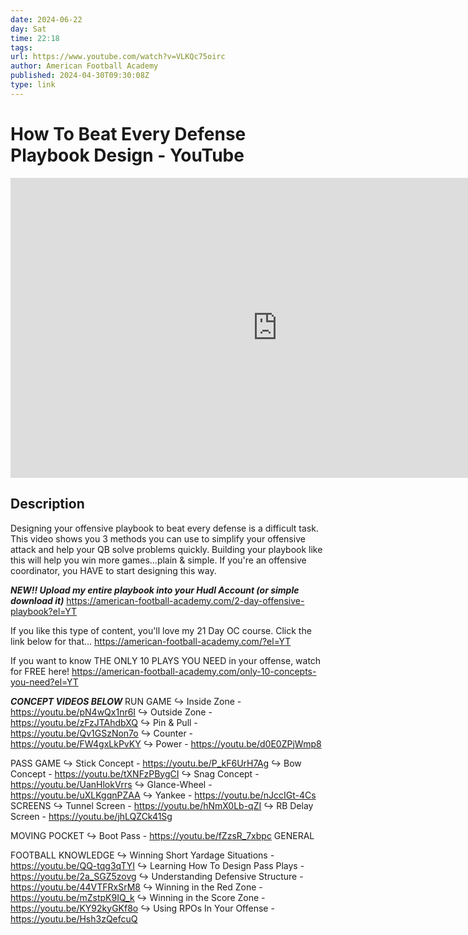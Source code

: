 ```yaml
---
date: 2024-06-22
day: Sat
time: 22:18
tags:
url: https://www.youtube.com/watch?v=VLKQc75oirc
author: American Football Academy
published: 2024-04-30T09:30:08Z
type: link
---
```

# How To Beat Every Defense Playbook Design - YouTube

<iframe width="854" height="480" src="https://www.youtube.com/embed/VLKQc75oirc" frameborder="0" allowfullscreen></iframe>

## Description
Designing your offensive playbook to beat every defense is a difficult task. This video shows you 3 methods you can use to simplify your offensive attack and help your QB solve problems quickly. Building your playbook like this will help you win more games...plain & simple. If you're an offensive coordinator, you HAVE to start designing this way.

***NEW!! Upload my entire playbook into your Hudl Account (or simple download it)***
https://american-football-academy.com/2-day-offensive-playbook?el=YT

If you like this type of content, you'll love my 21 Day OC course. Click the link below for that...
https://american-football-academy.com/?el=YT

If you want to know THE ONLY 10 PLAYS YOU NEED in your offense, watch for FREE here!
https://american-football-academy.com/only-10-concepts-you-need?el=YT

***CONCEPT VIDEOS BELOW*** 
RUN GAME 
↪ Inside Zone - https://youtu.be/pN4wQx1nr6I 
↪ Outside Zone - https://youtu.be/zFzJTAhdbXQ 
↪ Pin & Pull - https://youtu.be/Qv1GSzNon7o 
↪ Counter - https://youtu.be/FW4gxLkPvKY 
↪ Power - https://youtu.be/d0E0ZPjWmp8 

PASS GAME 
↪ Stick Concept - https://youtu.be/P_kF6UrH7Ag 
↪ Bow Concept - https://youtu.be/tXNFzPBygCI 
↪ Snag Concept - https://youtu.be/UanHlokVrrs 
↪ Glance-Wheel - https://youtu.be/uXLKgqnPZAA 
↪ Yankee - https://youtu.be/nJccIGt-4Cs SCREENS 
↪ Tunnel Screen - https://youtu.be/hNmX0Lb-qZI 
↪ RB Delay Screen - https://youtu.be/jhLQZCk41Sg 

MOVING POCKET 
↪ Boot Pass - https://youtu.be/fZzsR_7xbpc GENERAL 

FOOTBALL KNOWLEDGE 
↪ Winning Short Yardage Situations - https://youtu.be/QQ-tqg3qTYI 
↪ Learning How To Design Pass Plays - https://youtu.be/2a_SGZ5zovg 
↪ Understanding Defensive Structure - https://youtu.be/44VTFRxSrM8 
↪ Winning in the Red Zone - https://youtu.be/mZstpK9IQ_k 
↪ Winning in the Score Zone - https://youtu.be/KY92kyGKf8o 
↪ Using RPOs In Your Offense - https://youtu.be/Hsh3zQefcuQ
